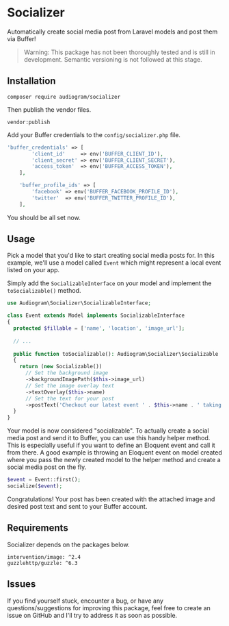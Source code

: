 # Socializer

Automatically create social media post from Laravel models and post them via Buffer!

> Warning: This package has not been thoroughly tested and is still in development. Semantic versioning is not followed at this stage.

## Installation

```
composer require audiogram/socializer
```

Then publish the vendor files.

```
vendor:publish
```

Add your Buffer credentials to the `config/socializer.php` file.

```php
'buffer_credentials' => [
        'client_id'     => env('BUFFER_CLIENT_ID'),
        'client_secret' => env('BUFFER_CLIENT_SECRET'),
        'access_token'  => env('BUFFER_ACCESS_TOKEN'),
    ],

    'buffer_profile_ids' => [
        'facebook' => env('BUFFER_FACEBOOK_PROFILE_ID'),
        'twitter'  => env('BUFFER_TWITTER_PROFILE_ID'),
    ],
```

You should be all set now.

## Usage

Pick a model that you'd like to start creating social media posts for. In this example, we'll use a model called `Event` which might represent a local event listed on your app.

Simply add the `SocializableInterface` on your model and implement the `toSocializable()` method.

```php
use Audiogram\Socializer\SocializableInterface;

class Event extends Model implements SocializableInterface
{
  protected $fillable = ['name', 'location', 'image_url'];
  
  // ...
  
  public function toSocializable(): Audiogram\Socializer\Socializable
  {
    return (new Socializable())
      // Set the background image
      ->backgroundImagePath($this->image_url)
      // Set the image overlay text
      ->textOverlay($this->name)
      // Set the text for your post
      ->postText('Checkout our latest event ' . $this->name . ' taking place at ' . $this->location);
  }
}
```

Your model is now considered "socializable". To actually create a social media post and send it to Buffer, you can use this handy helper method. This is especially useful if you want to define an Eloquent event and call it from there. A good example is throwing an Eloquent event on model created where you pass the newly created model to the helper method and create a social media post on the fly.

```php
$event = Event::first();
socialize($event);
```

Congratulations! Your post has been created with the attached image and desired post text and sent to your Buffer account.

## Requirements

Socializer depends on the packages below.

```
intervention/image: ^2.4
guzzlehttp/guzzle: ^6.3
```

## Issues

If you find yourself stuck, encounter a bug, or have any questions/suggestions for improving this package, feel free to create an issue on GitHub and I'll try to address it as soon as possible.
